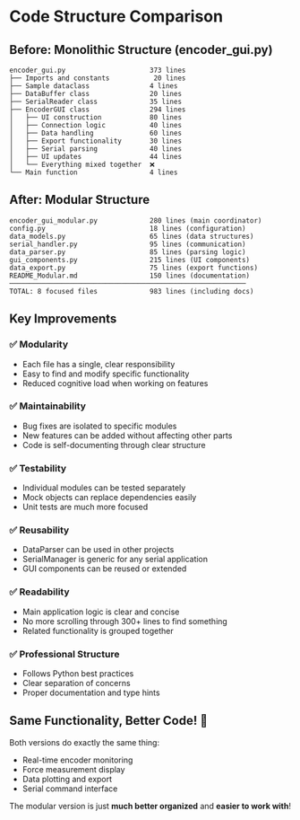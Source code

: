 # Code Structure Comparison

## Before: Monolithic Structure (encoder_gui.py)
```
encoder_gui.py                     373 lines
├── Imports and constants           20 lines
├── Sample dataclass               4 lines  
├── DataBuffer class               20 lines
├── SerialReader class             35 lines
├── EncoderGUI class               294 lines
│   ├── UI construction            80 lines
│   ├── Connection logic           40 lines
│   ├── Data handling              60 lines
│   ├── Export functionality       30 lines
│   ├── Serial parsing             40 lines
│   ├── UI updates                 44 lines
│   └── Everything mixed together  ❌
└── Main function                  4 lines
```

## After: Modular Structure
```
encoder_gui_modular.py             280 lines (main coordinator)
config.py                          18 lines (configuration)
data_models.py                     65 lines (data structures)  
serial_handler.py                  95 lines (communication)
data_parser.py                     85 lines (parsing logic)
gui_components.py                  215 lines (UI components)
data_export.py                     75 lines (export functions)
README_Modular.md                  150 lines (documentation)
───────────────────────────────────────────────────────────
TOTAL: 8 focused files             983 lines (including docs)
```

## Key Improvements

### ✅ **Modularity**
- Each file has a single, clear responsibility
- Easy to find and modify specific functionality
- Reduced cognitive load when working on features

### ✅ **Maintainability** 
- Bug fixes are isolated to specific modules
- New features can be added without affecting other parts
- Code is self-documenting through clear structure

### ✅ **Testability**
- Individual modules can be tested separately
- Mock objects can replace dependencies easily
- Unit tests are much more focused

### ✅ **Reusability**
- DataParser can be used in other projects
- SerialManager is generic for any serial application
- GUI components can be reused or extended

### ✅ **Readability**
- Main application logic is clear and concise
- No more scrolling through 300+ lines to find something
- Related functionality is grouped together

### ✅ **Professional Structure**
- Follows Python best practices
- Clear separation of concerns
- Proper documentation and type hints

## Same Functionality, Better Code! 🚀

Both versions do exactly the same thing:
- Real-time encoder monitoring
- Force measurement display  
- Data plotting and export
- Serial command interface

The modular version is just **much better organized** and **easier to work with**!

